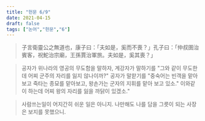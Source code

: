 ```yaml
---
title: "헌문 6/9"
date: 2021-04-15
draft: false
tags: ["논어","헌문","6"]
---
```


> 子言衛靈公之無道也，康子曰：「夫如是，奚而不喪？」孔子曰：「仲叔圉治賓客，祝鮀治宗廟，王孫賈治軍旅。夫如是，奚其喪？」

> 공자가 위나라의 영공의 무도함을 말하자, 계강자가 말하기를 "그와 같이 무도한데 어찌 군주의 자리를 잃지 않나이까?" 공자가 말핟기를 "중숙어는 빈객을 맡아보고 죽타는 종묘를 맡아보고, 왕손가는 군자의 지휘를 맡아 보고 있소." 이와같이 하는데 어찌 왕의 자리를 잃을 까닭이 있겠소."

> 사람쓰는일이 어지간히 쉬운 일은 아니지. 나만해도 나를 담을 그릇이 되는 사장은 보지를 못했으니.

